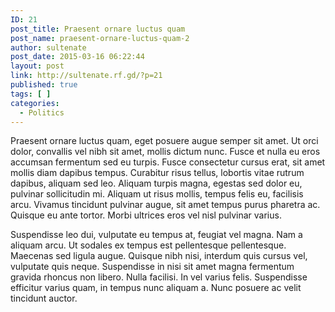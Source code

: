 ```yaml
---
ID: 21
post_title: Praesent ornare luctus quam
post_name: praesent-ornare-luctus-quam-2
author: sultenate
post_date: 2015-03-16 06:22:44
layout: post
link: http://sultenate.rf.gd/?p=21
published: true
tags: [ ]
categories:
  - Politics
---
```

Praesent ornare luctus quam, eget posuere augue semper sit amet. Ut orci dolor, convallis vel nibh sit amet, mollis dictum nunc. Fusce et nulla eu eros accumsan fermentum sed eu turpis. Fusce consectetur cursus erat, sit amet mollis diam dapibus tempus. Curabitur risus tellus, lobortis vitae rutrum dapibus, aliquam sed leo. Aliquam turpis magna, egestas sed dolor eu, pulvinar sollicitudin mi. Aliquam ut risus mollis, tempus felis eu, facilisis arcu. Vivamus tincidunt pulvinar augue, sit amet tempus purus pharetra ac. Quisque eu ante tortor. Morbi ultrices eros vel nisl pulvinar varius.

Suspendisse leo dui, vulputate eu tempus at, feugiat vel magna. Nam a aliquam arcu. Ut sodales ex tempus est pellentesque pellentesque. Maecenas sed ligula augue. Quisque nibh nisi, interdum quis cursus vel, vulputate quis neque. Suspendisse in nisi sit amet magna fermentum gravida rhoncus non libero. Nulla facilisi. In vel varius felis. Suspendisse efficitur varius quam, in tempus nunc aliquam a. Nunc posuere ac velit tincidunt auctor.